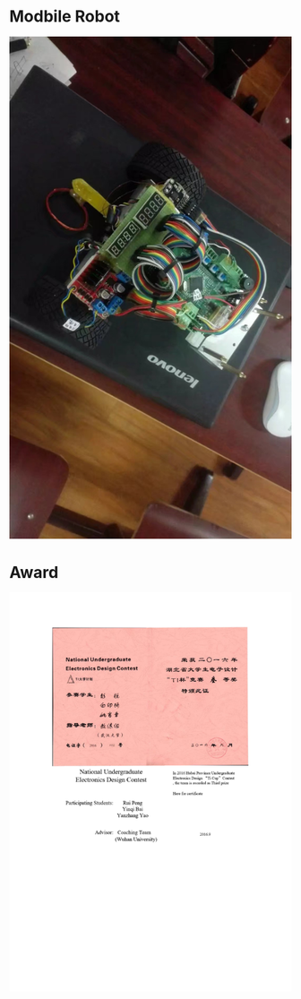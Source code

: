 # Modbile Robot
![image](https://github.com/professor1996/2016-TI-Province-Competition/blob/master/Robot%20Picture.jpeg)


# Award
![image](https://github.com/professor1996/2016-TI-Province-Competition/blob/master/Award%20Certificate.jpg)
